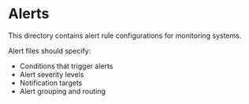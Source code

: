 # Alerts

This directory contains alert rule configurations for monitoring systems.

Alert files should specify:
- Conditions that trigger alerts
- Alert severity levels
- Notification targets
- Alert grouping and routing